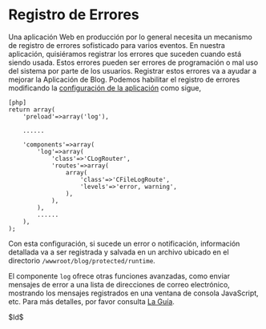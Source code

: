 Registro de Errores
===================

Una aplicación Web en producción por lo general necesita un mecanismo de registro de errores sofisticado para varios eventos. En nuestra aplicación, quisiéramos registrar los errores que suceden cuando está siendo usada. Estos errores pueden ser errores de programación o mal uso del sistema por parte de los usuarios. Registrar estos errores va a ayudar a mejorar la Aplicación de Blog.
Podemos habilitar el registro de errores modificando la [configuración de la aplicación](http://www.yiiframework.com/doc/guide/es/basics.application#application-configuration) como sigue,

~~~
[php]
return array(
	'preload'=>array('log'),

	......

	'components'=>array(
		'log'=>array(
			'class'=>'CLogRouter',
			'routes'=>array(
				array(
					'class'=>'CFileLogRoute',
					'levels'=>'error, warning',
				),
			),
		),
		......
	),
);
~~~

Con esta configuración, si sucede un error o notificación, información detallada va a ser registrada y salvada en un archivo ubicado en el directorio `/wwwroot/blog/protected/runtime`.

El componente `log` ofrece otras funciones avanzadas, como enviar mensajes de error a una lista de direcciones de correo electrónico, mostrando los mensajes registrados en una ventana de consola JavaScript, etc. Para más detalles, por favor consulta [La Guía](http://www.yiiframework.com/doc/guide/es/topics.logging).


<div class="revision">$Id$</div>